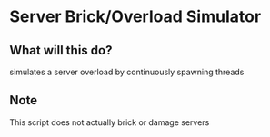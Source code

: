 # Server Brick/Overload Simulator

## What will this do?
simulates a server overload by continuously spawning threads

## Note
This script does not actually brick or damage servers
